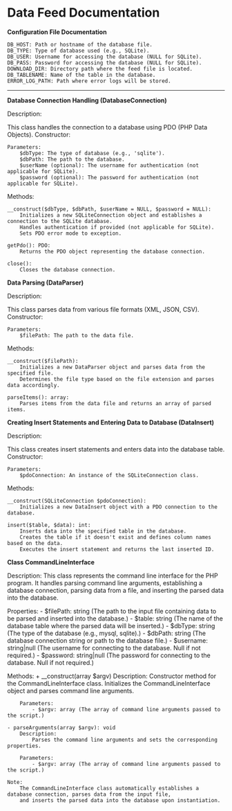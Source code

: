 # Data Feed Documentation

**Configuration File Documentation**

    DB_HOST: Path or hostname of the database file.
    DB_TYPE: Type of database used (e.g., SQLite).
    DB_USER: Username for accessing the database (NULL for SQLite).
    DB_PASS: Password for accessing the database (NULL for SQLite).
    DOWNLOAD_DIR: Directory path where the feed file is located.
    DB_TABLENAME: Name of the table in the database.
    ERROR_LOG_PATH: Path where error logs will be stored.

--------------------------------------------------------------------------------------------------------------------------------

**Database Connection Handling (DatabaseConnection)**

Description:

This class handles the connection to a database using PDO (PHP Data Objects).
Constructor:

    Parameters:
        $dbType: The type of database (e.g., 'sqlite').
        $dbPath: The path to the database.
        $userName (optional): The username for authentication (not applicable for SQLite).
        $password (optional): The password for authentication (not applicable for SQLite).

Methods:

    __construct($dbType, $dbPath, $userName = NULL, $password = NULL):
        Initializes a new SQLiteConnection object and establishes a connection to the SQLite database.
        Handles authentication if provided (not applicable for SQLite).
        Sets PDO error mode to exception.

    getPdo(): PDO:
        Returns the PDO object representing the database connection.

    close():
        Closes the database connection.

**Data Parsing (DataParser)**

Description:

This class parses data from various file formats (XML, JSON, CSV).
Constructor:

    Parameters:
        $filePath: The path to the data file.

Methods:

    __construct($filePath):
        Initializes a new DataParser object and parses data from the specified file.
        Determines the file type based on the file extension and parses data accordingly.

    parseItems(): array:
        Parses items from the data file and returns an array of parsed items.

**Creating Insert Statements and Entering Data to Database (DataInsert)**

Description:

This class creates insert statements and enters data into the database table.
Constructor:

    Parameters:
        $pdoConnection: An instance of the SQLiteConnection class.

Methods:

    __construct(SQLiteConnection $pdoConnection):
        Initializes a new DataInsert object with a PDO connection to the database.

    insert($table, $data): int:
        Inserts data into the specified table in the database.
        Creates the table if it doesn't exist and defines column names based on the data.
        Executes the insert statement and returns the last inserted ID.

**Class CommandLineInterface**

Description:
    This class represents the command line interface for the PHP program. It handles parsing command line arguments,
    establishing a database connection, parsing data from a file, and inserting the parsed data into the database.

Properties:
    - $filePath: string (The path to the input file containing data to be parsed and inserted into the database.)
    - $table: string (The name of the database table where the parsed data will be inserted.)
    - $dbType: string (The type of the database (e.g., mysql, sqlite).)
    - $dbPath: string (The database connection string or path to the database file.)
    - $username: string|null (The username for connecting to the database. Null if not required.)
    - $password: string|null (The password for connecting to the database. Null if not required.)

Methods:
    + __construct(array $argv)
        Description:
            Constructor method for the CommandLineInterface class.
            Initializes the CommandLineInterface object and parses command line arguments.

        Parameters:
            - $argv: array (The array of command line arguments passed to the script.)

    - parseArguments(array $argv): void
        Description:
            Parses the command line arguments and sets the corresponding properties.

        Parameters:
            - $argv: array (The array of command line arguments passed to the script.)

    Note:
        The CommandLineInterface class automatically establishes a database connection, parses data from the input file,
        and inserts the parsed data into the database upon instantiation.
